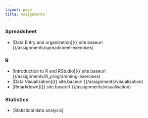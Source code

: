 ```yaml
---
layout: page
title: Assignments
---
```


### Spreadsheet

* [Data Entry and organization]({{ site.baseurl }}/assignments/spreadsheet-exercises)

### R

* [Introduction to R and RStudio]({{ site.baseurl }}/assignments/R_programming-exercises)
* [Data Visualization]({{ site.baseurl }}/assignments/visualisation)
* [Rmarkdown]({{ site.baseurl }}/assignments/visualisation)


### Statistics

* [Statistical data analysis]

